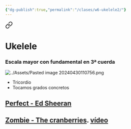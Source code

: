 ```yaml
---
{"dg-publish":true,"permalink":"/clases/w6-ukelele2/"}
---
```



<div class="slide">


<div class="transclusion internal-embed is-loaded"><a class="markdown-embed-link" href="/recursos/ukelele/#escala-mayor-con-fundamental-en-3-cuerda" aria-label="Open link"><svg xmlns="http://www.w3.org/2000/svg" width="24" height="24" viewBox="0 0 24 24" fill="none" stroke="currentColor" stroke-width="2" stroke-linecap="round" stroke-linejoin="round" class="svg-icon lucide-link"><path d="M10 13a5 5 0 0 0 7.54.54l3-3a5 5 0 0 0-7.07-7.07l-1.72 1.71"></path><path d="M14 11a5 5 0 0 0-7.54-.54l-3 3a5 5 0 0 0 7.07 7.07l1.71-1.71"></path></svg></a><div class="markdown-embed">

<div class="markdown-embed-title">

# Ukelele

</div>


### Escala mayor con fundamental en 3ª cuerda

![../Assets/Pasted image 20240430110756.png](/img/user/Assets/Pasted%20image%2020240430110756.png)


</div></div>


- Tricordio
- Tocamos grados concretos

</div>
<div class="slide">


## [Perfect - Ed Sheeran](https://tabs.ultimate-guitar.com/user/tab/view?h=wR2AffbQ5sr8ur9kchIvABIm)

## [Zombie - The cranberries](https://tabs.ultimate-guitar.com/tab/the-cranberries/zombie-official-1918857). [vídeo](https://invidious.jing.rocks/watch?v=6Ejga4kJUts)

</div>